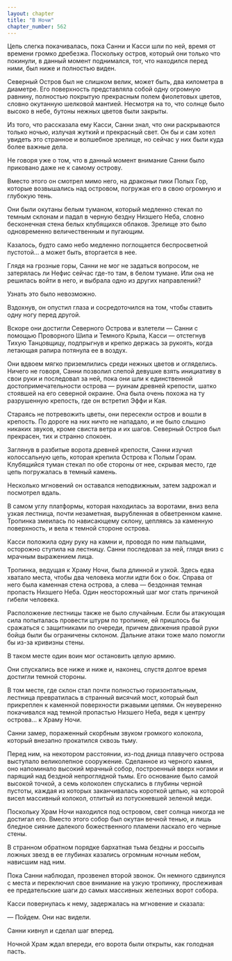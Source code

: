 ```yaml
---
layout: chapter
title: "В Ночи"
chapter_number: 562
---
```


Цепь слегка покачивалась, пока Санни и Касси шли по ней, время от времени громко дребезжа. Поскольку остров, который они только что покинули, в данный момент поднимался, тот, что находился перед ними, был ниже и полностью виден.

Северный Остров был не слишком велик, может быть, два километра в диаметре. Его поверхность представляла собой одну огромную равнину, полностью покрытую прекрасным полем фиолетовых цветов, словно окутанную шелковой мантией. Несмотря на то, что солнце было высоко в небе, бутоны нежных цветов были закрыты.

Из того, что рассказала ему Касси, Санни знал, что они раскрываются только ночью, излучая жуткий и прекрасный свет. Он бы и сам хотел увидеть это странное и волшебное зрелище, но сейчас у них были куда более важные дела.

Не говоря уже о том, что в данный момент внимание Санни было приковано даже не к самому острову.

Вместо этого он смотрел мимо него, на драконьи пики Полых Гор, которые возвышались над островом, погружая его в свою огромную и глубокую тень.

Они были окутаны белым туманом, который медленно стекал по темным склонам и падал в черную бездну Низшего Неба, словно бесконечная стена белых клубящихся облаков. Зрелище это было одновременно величественным и пугающим.

Казалось, будто само небо медленно поглощается беспросветной пустотой... а может быть, вторгается в нее.

Глядя на грозные горы, Санни не мог не задаться вопросом, не затерялась ли Нефис сейчас где-то там, в белом тумане. Или она не решилась войти в него, и выбрала одно из других направлений?

Узнать это было невозможно.

Вздохнув, он опустил глаза и сосредоточился на том, чтобы ставить одну ногу перед другой.

Вскоре они достигли Северного Острова и взлетели — Санни с помощью Проворного Шипа и Темного Крыла, Касси — отстегнув Тихую Танцовщицу, подпрыгнув и крепко держась за рукоять, когда летающая рапира потянула ее в воздух.

Они вдвоем мягко приземлились среди нежных цветов и огляделись. Ничего не говоря, Санни позволил слепой девушке взять инициативу в свои руки и последовал за ней, пока они шли к единственной достопримечательности острова — руинам древней крепости, шатко стоявшей на его северной окраине. Она была очень похожа на ту разрушенную крепость, где он встретил Эффи и Кая.

Стараясь не потревожить цветы, они пересекли остров и вошли в крепость. По дороге на них ничто не нападало, и не было слышно никаких звуков, кроме свиста ветра и их шагов. Северный Остров был прекрасен, тих и странно спокоен.

Заглянув в разбитые ворота древней крепости, Санни изучил колоссальную цепь, которая крепила Острова к Полым Горам. Клубящийся туман стекал по обе стороны от нее, скрывая место, где цепь погружалась в темный камень.

Несколько мгновений он оставался неподвижным, затем задрожал и посмотрел вдаль.

В самом углу платформы, которая находилась за воротами, вниз вела узкая лестница, почти незаметная, вырубленная в обветренном камне. Тропинка змеилась по нависающему склону, цепляясь за каменную поверхность, и вела к темной стороне острова.

Касси положила одну руку на камни и, проводя по ним пальцами, осторожно ступила на лестницу. Санни последовал за ней, глядя вниз с мрачным выражением лица.

Тропинка, ведущая к Храму Ночи, была длинной и узкой. Здесь едва хватало места, чтобы два человека могли идти бок о бок. Справа от него была каменная стена острова, а слева — бездонная темная пропасть Низшего Неба. Один неосторожный шаг мог стать причиной гибели человека.

Расположение лестницы также не было случайным. Если бы атакующая сила попыталась провести штурм по тропинке, ей пришлось бы сражаться с защитниками по очереди, причем движения правой руки бойца были бы ограничены склоном. Дальние атаки тоже мало помогли бы из-за кривизны стены.

В таком месте один воин мог остановить целую армию.

Они спускались все ниже и ниже и, наконец, спустя долгое время достигли темной стороны.

В том месте, где склон стал почти полностью горизонтальным, лестница превратилась в странный висячий мост, который был прикреплен к каменной поверхности ржавыми цепями. Он неуверенно покачивался над темной пропастью Низшего Неба, ведя к центру острова... к Храму Ночи.

Санни замер, пораженный скорбным звуком громкого колокола, который внезапно прокатился сквозь тьму.

Перед ним, на некотором расстоянии, из-под днища плавучего острова выступало великолепное сооружение. Сделанное из черного камня, оно напоминало высокий мрачный собор, построенный вверх ногами и парящий над бездной непроглядной тьмы. Его основание было самой высокой точкой, а семь колоколен спускались в глубины черной пустоты, каждая из которых заканчивалась короткой цепью, на которой висел массивный колокол, отлитый из потускневшей зеленой меди.

Поскольку Храм Ночи находился под островом, свет солнца никогда не достигал его. Вместо этого собор был окутан вечной тенью, и лишь бледное сияние далекого божественного пламени ласкало его черные стены.

В странном обратном порядке бархатная тьма бездны и россыпь ложных звезд в ее глубинах казались огромным ночным небом, нависшим над ним.

Пока Санни наблюдал, прозвенел второй звонок. Он немного сдвинулся с места и переключил свое внимание на узкую тропинку, прослеживая ее предательские шаги до самых массивных железных ворот собора.

Касси повернулась к нему, задержалась на мгновение и сказала:

— Пойдем. Они нас видели.

Санни кивнул и сделал шаг вперед.

Ночной Храм ждал впереди, его ворота были открыты, как голодная пасть.